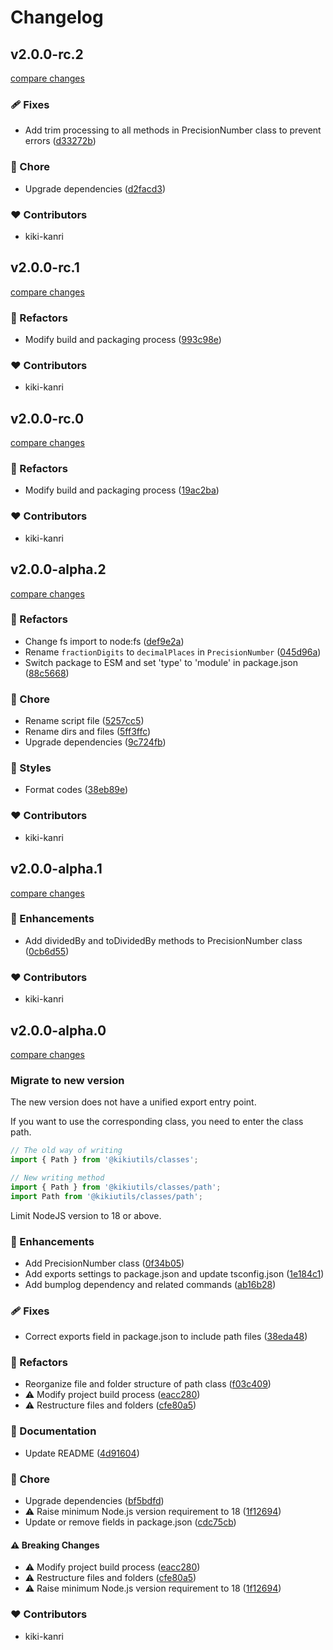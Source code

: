 # Changelog

## v2.0.0-rc.2

[compare changes](https://github.com/kiki-kanri/kikiutils-node-classes/compare/v2.0.0-rc.1...v2.0.0-rc.2)

### 🩹 Fixes

- Add trim processing to all methods in PrecisionNumber class to prevent errors ([d33272b](https://github.com/kiki-kanri/kikiutils-node-classes/commit/d33272b))

### 🏡 Chore

- Upgrade dependencies ([d2facd3](https://github.com/kiki-kanri/kikiutils-node-classes/commit/d2facd3))

### ❤️ Contributors

- kiki-kanri

## v2.0.0-rc.1

[compare changes](https://github.com/kiki-kanri/kikiutils-node-classes/compare/v2.0.0-rc.0...v2.0.0-rc.1)

### 💅 Refactors

- Modify build and packaging process ([993c98e](https://github.com/kiki-kanri/kikiutils-node-classes/commit/993c98e))

### ❤️ Contributors

- kiki-kanri

## v2.0.0-rc.0

[compare changes](https://github.com/kiki-kanri/kikiutils-node-classes/compare/v2.0.0-alpha.2...v2.0.0-rc.0)

### 💅 Refactors

- Modify build and packaging process ([19ac2ba](https://github.com/kiki-kanri/kikiutils-node-classes/commit/19ac2ba))

### ❤️ Contributors

- kiki-kanri

## v2.0.0-alpha.2

[compare changes](https://github.com/kiki-kanri/kikiutils-node-classes/compare/v2.0.0-alpha.1...v2.0.0-alpha.2)

### 💅 Refactors

- Change fs import to node:fs ([def9e2a](https://github.com/kiki-kanri/kikiutils-node-classes/commit/def9e2a))
- Rename `fractionDigits` to `decimalPlaces` in `PrecisionNumber` ([045d96a](https://github.com/kiki-kanri/kikiutils-node-classes/commit/045d96a))
- Switch package to ESM and set 'type' to 'module' in package.json ([88c5668](https://github.com/kiki-kanri/kikiutils-node-classes/commit/88c5668))

### 🏡 Chore

- Rename script file ([5257cc5](https://github.com/kiki-kanri/kikiutils-node-classes/commit/5257cc5))
- Rename dirs and files ([5ff3ffc](https://github.com/kiki-kanri/kikiutils-node-classes/commit/5ff3ffc))
- Upgrade dependencies ([9c724fb](https://github.com/kiki-kanri/kikiutils-node-classes/commit/9c724fb))

### 🎨 Styles

- Format codes ([38eb89e](https://github.com/kiki-kanri/kikiutils-node-classes/commit/38eb89e))

### ❤️ Contributors

- kiki-kanri

## v2.0.0-alpha.1

[compare changes](https://github.com/kiki-kanri/kikiutils-node-classes/compare/v2.0.0-alpha.0...v2.0.0-alpha.1)

### 🚀 Enhancements

- Add dividedBy and toDividedBy methods to PrecisionNumber class ([0cb6d55](https://github.com/kiki-kanri/kikiutils-node-classes/commit/0cb6d55))

### ❤️ Contributors

- kiki-kanri

## v2.0.0-alpha.0

[compare changes](https://github.com/kiki-kanri/kikiutils-node-classes/compare/v1.3.0...v2.0.0-alpha.0)

### Migrate to new version

The new version does not have a unified export entry point.

If you want to use the corresponding class, you need to enter the class path.

```typescript
// The old way of writing
import { Path } from '@kikiutils/classes';

// New writing method
import { Path } from '@kikiutils/classes/path';
import Path from '@kikiutils/classes/path';
```

Limit NodeJS version to 18 or above.

### 🚀 Enhancements

- Add PrecisionNumber class ([0f34b05](https://github.com/kiki-kanri/kikiutils-node-classes/commit/0f34b05))
- Add exports settings to package.json and update tsconfig.json ([1e184c1](https://github.com/kiki-kanri/kikiutils-node-classes/commit/1e184c1))
- Add bumplog dependency and related commands ([ab16b28](https://github.com/kiki-kanri/kikiutils-node-classes/commit/ab16b28))

### 🩹 Fixes

- Correct exports field in package.json to include path files ([38eda48](https://github.com/kiki-kanri/kikiutils-node-classes/commit/38eda48))

### 💅 Refactors

- Reorganize file and folder structure of path class ([f03c409](https://github.com/kiki-kanri/kikiutils-node-classes/commit/f03c409))
- ⚠️ Modify project build process ([eacc280](https://github.com/kiki-kanri/kikiutils-node-classes/commit/eacc280))
- ⚠️ Restructure files and folders ([cfe80a5](https://github.com/kiki-kanri/kikiutils-node-classes/commit/cfe80a5))

### 📖 Documentation

- Update README ([4d91604](https://github.com/kiki-kanri/kikiutils-node-classes/commit/4d91604))

### 🏡 Chore

- Upgrade dependencies ([bf5bdfd](https://github.com/kiki-kanri/kikiutils-node-classes/commit/bf5bdfd))
- ⚠️ Raise minimum Node.js version requirement to 18 ([1f12694](https://github.com/kiki-kanri/kikiutils-node-classes/commit/1f12694))
- Update or remove fields in package.json ([cdc75cb](https://github.com/kiki-kanri/kikiutils-node-classes/commit/cdc75cb))

#### ⚠️ Breaking Changes

- ⚠️ Modify project build process ([eacc280](https://github.com/kiki-kanri/kikiutils-node-classes/commit/eacc280))
- ⚠️ Restructure files and folders ([cfe80a5](https://github.com/kiki-kanri/kikiutils-node-classes/commit/cfe80a5))
- ⚠️ Raise minimum Node.js version requirement to 18 ([1f12694](https://github.com/kiki-kanri/kikiutils-node-classes/commit/1f12694))

### ❤️ Contributors

- kiki-kanri
